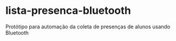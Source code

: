 # lista-presenca-bluetooth
Protótipo para automação da coleta de presenças de alunos usando Bluetooth
